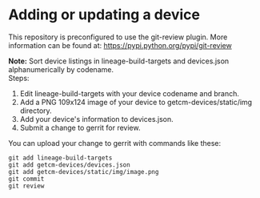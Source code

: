 # Adding or updating a device

This repository is preconfigured to use the git-review plugin. More information can be found at:
https://pypi.python.org/pypi/git-review

**Note:** Sort device listings in lineage-build-targets and devices.json alphanumerically by codename.  
Steps:  
1. Edit lineage-build-targets with your device codename and branch.  
2. Add a PNG 109x124 image of your device to getcm-devices/static/img directory.  
3. Add your device's information to devices.json.  
4. Submit a change to gerrit for review.  

You can upload your change to gerrit with commands like these:

    git add lineage-build-targets
    git add getcm-devices/devices.json
    git add getcm-devices/static/img/image.png
    git commit
    git review
